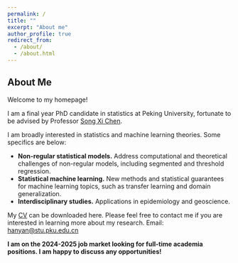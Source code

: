 ```yaml
---
permalink: /
title: ""
excerpt: "About me"
author_profile: true
redirect_from: 
  - /about/
  - /about.html
---
```


About Me
------------------------
Welcome to my homepage! 

I am a final year PhD candidate in statistics at Peking University, fortunate to be advised by Professor [Song Xi Chen](http://songxichen.com). 

I am broadly interested in statistics and machine learning theories. Some specifics are below:

* **Non-regular statistical models.** Address computational and theoretical challenges of non-regular models, including segmented and threshold regression. 
* **Statistical machine learning.** New methods and statistical guarantees for machine learning topics, such as transfer learning and domain generalization.  
* **Interdisciplinary studies.** Applications in epidemiology and geoscience. 

My [CV](http://hanyan-stat.github.io/files/CV_HanYan.pdf) can be downloaded here. Please feel free to contact me if you are interested in learning more about my research. 
Email: hanyan@stu.pku.edu.cn

**I am on the 2024-2025 job market looking for full-time academia positions. I am happy to discuss any opportunities!**
